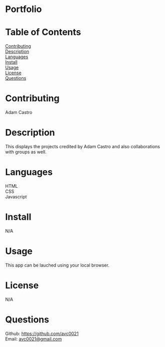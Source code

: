 # Portfolio

# Table of Contents

[Contributing](#name)</br>
[Description](#description)</br>
[Languages](#languages)</br>
[Install](#install)</br>
[Usage](#usage)</br>
[License](#license)</br>
[Questions](#github)</br>

# Contributing

Adam Castro

# Description
This displays the projects credited by Adam Castro and also collaborations with groups as well. 

# Languages

HTML</br>
CSS</br>
Javascript

# Install

N/A

# Usage

This app can be lauched using your local browser. 

# License

N/A

# Questions

Github: https://github.com/avc0021</br>
Email: avc0021@gmail.com
